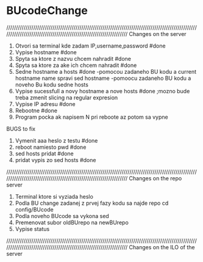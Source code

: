 # BUcodeChange
//////////////////////////////////////////////////////////////////////////////////////////////////////////////////////////////////////////////////////////////////
Changes on the server

1. Otvori sa terminal kde zadam IP,username,password            								#done
2. Vypise hostname																				#done
3. Spyta sa ktore z nazvu chcem nahradit														#done
4. Spyta sa ktore za ake ich chcem nahradit														#done
5. Sedne hostname a hosts																		#done
	-pomocou zadaneho BU kodu a current hostname name spravi sed hostname
	-pomoocu zadaneho BU kodu a noveho Bu kodu sedne hosts
6. Vypise sucessfull a novy hostname a nove hosts 												#done ;mozno bude treba zmenit slicing na regular expresion
7. Vypise IP adresu																				#done
8. Rebootne																						#done
9. Program pocka ak napisem N pri reboote az potom sa vypne


BUGS to fix

1. Vymenit aaa heslo z testu																	#done
2. reboot namiesto pwd 																			#done
3. sed hosts pridat																				#done
4. pridat vypis zo sed hosts																	#done

//////////////////////////////////////////////////////////////////////////////////////////////////////////////////////////////////////////////////////////////////
Changes on the repo server
1. Terminal ktore si vyziada heslo
2. Podla BU change zadanej z prvej fazy kodu sa najde repo cd config/BUcode
3. Podla noveho BUcode sa vykona sed 
4. Premenovat subor oldBUrepo na newBUrepo
5. Vypise status





//////////////////////////////////////////////////////////////////////////////////////////////////////////////////////////////////////////////////////////////////
Changes on the ILO of the server
